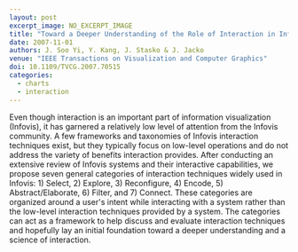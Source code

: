 ```yaml
---
layout: post
excerpt_image: NO_EXCERPT_IMAGE
title: "Toward a Deeper Understanding of the Role of Interaction in Information Visualization"
date: 2007-11-01
authors: J. Soo Yi, Y. Kang, J. Stasko & J. Jacko
venue: "IEEE Transactions on Visualization and Computer Graphics"
doi: 10.1109/TVCG.2007.70515
categories:
  - charts
  - interaction
---
```

Even though interaction is an important part of information visualization (Infovis), it has garnered a relatively low level of attention from the Infovis community. A few frameworks and taxonomies of Infovis interaction techniques exist, but they typically focus on low-level operations and do not address the variety of benefits interaction provides. After conducting an extensive review of Infovis systems and their interactive capabilities, we propose seven general categories of interaction techniques widely used in Infovis: 1) Select, 2) Explore, 3) Reconfigure, 4) Encode, 5) Abstract/Elaborate, 6) Filter, and 7) Connect. These categories are organized around a user's intent while interacting with a system rather than the low-level interaction techniques provided by a system. The categories can act as a framework to help discuss and evaluate interaction techniques and hopefully lay an initial foundation toward a deeper understanding and a science of interaction.
